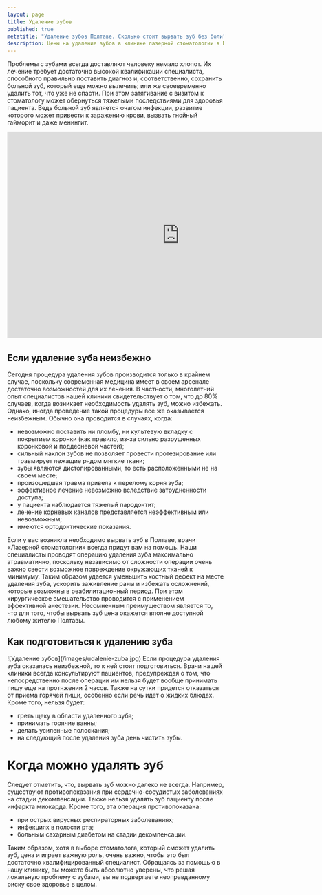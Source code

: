 ```yaml
---
layout: page
title: Удаление зубов
published: true
metatitle: "Удаление зубов Полтаве. Сколько стоит вырвать зуб без боли"
description: Цены на удаление зубов в клинике лазерной стоматологии в Полтаве. Узнайте сколько стоит вырвать зуб у специалиста.
---
```

Проблемы с зубами всегда доставляют человеку немало хлопот. Их лечение требует достаточно высокой квалификации специалиста, способного правильно поставить диагноз и, соответственно, сохранить больной зуб, который еще можно вылечить; или же своевременно удалить тот, что уже не спасти. При этом затягивание с визитом к стоматологу может обернуться тяжелыми последствиями для здоровья пациента. Ведь больной зуб является очагом инфекции, развитие которого может привести к заражению крови, вызвать гнойный гайморит и даже менингит.
<iframe width="800" height="480" src="https://www.youtube.com/embed/Wkw_kECsxYE" frameborder="0" allowfullscreen></iframe>
<h2>Если удаление зуба неизбежно</h2>
Сегодня процедура удаления зубов производится только в крайнем случае, поскольку современная медицина имеет в своем арсенале достаточно возможностей для их лечения. В частности, многолетний опыт специалистов нашей клиники свидетельствует о том, что до 80% случаев, когда возникает необходимость удалять зуб, можно избежать.
Однако, иногда проведение такой процедуры все же оказывается неизбежным. Обычно она проводится в случаях, когда:
<ul>
 	<li>невозможно поставить ни пломбу, ни культевую вкладку с покрытием коронки (как правило, из-за сильно разрушенных коронковой и поддесневой частей);</li>
 	<li>сильный наклон зубов не позволяет провести протезирование или травмирует лежащие рядом мягкие ткани;</li>
 	<li>зубы являются дистопированными, то есть расположенными не на своем месте;</li>
 	<li>произошедшая травма привела к перелому корня зуба;</li>
 	<li>эффективное лечение невозможно вследствие затрудненности доступа;</li>
 	<li>у пациента наблюдается тяжелый пародонтит;</li>
 	<li>лечение корневых каналов представляется неэффективным или невозможным;</li>
 	<li>имеются ортодонтические показания.</li>
</ul>
Если у вас возникла необходимо вырвать зуб в Полтаве, врачи «Лазерной стоматологии» всегда придут вам на помощь. Наши специалисты проводят операцию удаления зуба максимально атравматично, поскольку независимо от сложности операции очень важно свести возможное повреждение окружающих тканей к минимуму. Таким образом удается уменьшить костный дефект на месте удаления зуба, ускорить заживление раны и избежать осложнений, которые возможны в реабилитационный период. При этом хирургическое вмешательство проводится с применением эффективной анестезии. Несомненным преимуществом является то, что для того, чтобы вырвать зуб цена окажется вполне доступной любому жителю Полтавы.
<h2>Как подготовиться к удалению зуба</h2>
<span class="image right">![Удаление зубов](/images/udalenie-zuba.jpg)</span>
Если процедура удаления зуба оказалась неизбежной, то к ней стоит подготовиться. Врачи нашей клиники всегда консультируют пациентов, предупреждая о том, что непосредственно после операции им нельзя будет вообще принимать пищу еще на протяжении 2 часов. Также на сутки придется отказаться от приема горячей пищи, особенно если речь идет о жидких блюдах. Кроме того, нельзя будет:
<ul>
 	<li>греть щеку в области удаленного зуба;</li>
 	<li>принимать горячие ванны;</li>
 	<li>делать усиленные полоскания;</li>
 	<li>на следующий после удаления зуба день чистить зубы.</li>
</ul>
<h1>Когда можно удалять зуб</h1>
Следует отметить, что, вырвать зуб можно далеко не всегда. Например, существуют противопоказания при сердечно-сосудистых заболеваниях на стадии декомпенсации. Также нельзя удалять зуб пациенту после инфаркта миокарда. Кроме того, эта операция противопоказана:
<ul>
 	<li>при острых вирусных респираторных заболеваниях;</li>
 	<li>инфекциях в полости рта;</li>
 	<li>больным сахарным диабетом на стадии декомпенсации.</li>
</ul>
Таким образом, хотя в выборе стоматолога, который сможет удалить зуб, цена и играет важную роль, очень важно, чтобы это был достаточно квалифицированный специалист. Обращаясь за помощью в нашу клинику, вы можете быть абсолютно уверены, что решая локальную проблему с зубами, вы не подвергаете неоправданному риску свое здоровье в целом.
